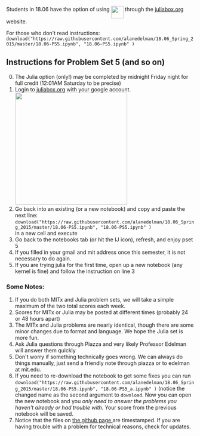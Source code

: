 Students in 18.06 have the option of using <img src="https://camo.githubusercontent.com/e1ae5c7f6fe275a50134d5889a68f0acdd09ada8/687474703a2f2f6a756c69616c616e672e6f72672f696d616765732f6c6f676f5f68697265732e706e67" width="33" align=top> through the  [juliabox.org](https://juliabox.org) website.

For those who don't read instructions: <br>
`download("https://raw.githubusercontent.com/alanedelman/18.06_Spring_2015/master/18.06-PS5.ipynb", "18.06-PS5.ipynb" )`



## Instructions for Problem Set 5 (and so on)

0. The Julia option (only!)  may be completed by midnight Friday night for full credit (12:01AM Saturday to be precise)
1. Login to [juliabox.org](https://juliabox.org) with your google account. <br> <img  src="http://www.exegetic.biz/blog/wp-content/uploads/2015/08/julia-juliabox.jpg" width="300" >
2. Go back into an existing (or a new notebook) and copy and paste the next line:<br> `download("https://raw.githubusercontent.com/alanedelman/18.06_Spring_2015/master/18.06-PS5.ipynb", "18.06-PS5.ipynb" )`
<br> in a new cell  and execute
4. Go back to the notebooks tab (or hit the IJ icon), refresh, and enjoy pset 5
3. If you filled in your gmail and mit address once this semester, it is not necessary to do again.
4. If you are trying julia for the first time, open up a new notebook (any kernel is fine) and follow the instruction on line 3


### Some Notes:

1. If you do both MITx and Julia problem sets, we will take a simple maximum of the two total scores each week. 
2. Scores for MITx or Julia may be posted at different times (probably 24 or 48 hours apart)
3. The MITx and Julia problems are nearly identical, though there are some minor changes due to format and language.  We hope the Julia set is more fun.
4. Ask Julia questions through Piazza and very likely Professor Edelman will answer them quickly
6. Don't worry if something technically goes wrong.  We can always do things manually, just send  a friendly note through piazza or to edelman at mit.edu.
7. If you need to re-download the notebook to get some fixes you can run `download("https://raw.githubusercontent.com/alanedelman/18.06_Spring_2015/master/18.06-PS5.ipynb", "18.06-PS5_a.ipynb" )` (notice the changed name as the second argument to `download`. Now you can open the new notebook and you *only need to answer the problems you haven't already or had trouble with*. Your score from the previous notebook will be saved.
8. Notice that the files on <a href="https://github.com/alanedelman/18.06_Spring_2015"> the github page </a> are timestamped.  If you are having trouble with a problem for technical reasons, check for updates.
